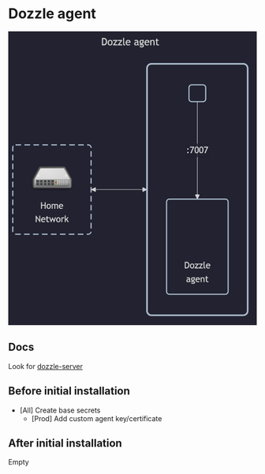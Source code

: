 # Dozzle agent

![diagram](../../docs/diagrams/out/apps/dozzle-agent.png)

## Docs

Look for [dozzle-server](../dozzle-server/README.md)

## Before initial installation

- \[All\] Create base secrets
    - \[Prod\] Add custom agent key/certificate

## After initial installation

Empty
